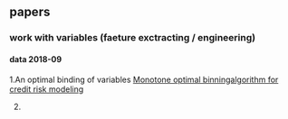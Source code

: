 ## papers


### work with variables (faeture exctracting / engineering)

#### data 2018-09

1.An optimal binding of variables [Monotone optimal binningalgorithm for credit risk modeling](https://www.researchgate.net/publication/322520135_Monotone_optimal_binning_algorithm_for_credit_risk_modeling) 

2.
